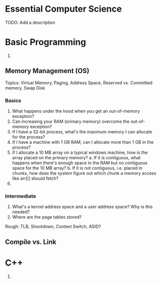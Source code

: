 # Essential Computer Science
TODO: Add a description

# Basic Programming

1. 

## Memory Management (OS)

Topics: Virtual Memory, Paging, Address Space, Reserved vs. Committed memory, Swap Disk

### Basics

1. What happens under the hood when you get an out-of-memory exception?
2. Can increasing your RAM (orimary memory) overcome the out-of-memory exception?
3. If I have a 32-bit process, what's the maximum memory I can allocate for the process?
4. If I have a machine with 1 GB RAM, can I allocate more than 1 GB in the process?
5. If I allocate a 10 MB array on a typical windows machine, how is the array placed on the primary memory?
    a. If it is contiguous, what happens when there's enough space in the RAM but no contiguous space for the 10 MB array?
    b. If it is not contiguous, i.e. placed in chunks, how does the system figure out which chunk a memory access like arr[i] should fetch?
6. 
   

### Intermediate

1. What's a kernel address space and a user address space? Why is this needed?
2. Where are the page tables stored?

Rough: TLB, Shootdown, Context Switch, ASID?

## Compile vs. Link





# C++

1. 
